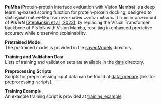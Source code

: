
**PuMba** (**P**rotein-protein interface eval**u**ation with Vision **M**am**ba**) is a deep learning-based scoring function for protein-protein docking, designed to distinguish native-like from non-native conformations. It is an improvement of **PIsToN** [(Stebliankin et al., 2023)](https://www.nature.com/articles/s42256-023-00715-4), by replacing the Vision Transformer backbone of PIsToN with Vision Mamba, resulting in enhanced predictive accuracy while preserving explainability.


**Pretrained Model**  
The pretrained model is provided in the [savedModels](https://github.com/Azam-Shi/PuMba/tree/main/savedModels) directory.  

**Training and Validation Data**  
Lists of training and validation sets are available in the [data](https://github.com/Azam-Shi/PuMba/tree/main/data) directory.  

**Preprocessing Scripts**  
Scripts for preprocessing input data can be found at [data_prepare](https://github.com/Azam-Shi/PuMba/tree/main/data_prepare) [link-to-preprocessing-scripts].  

**Training Example**  
An example training script is provided at [training_example](https://github.com/Azam-Shi/PuMba/tree/main/training_example).  
